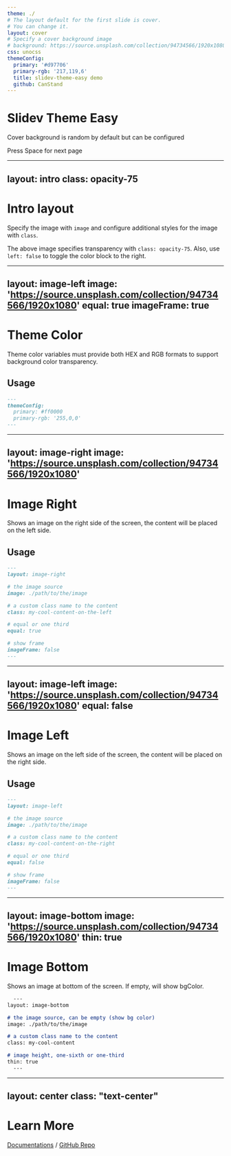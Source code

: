 ```yaml
---
theme: ./
# The layout default for the first slide is cover.
# You can change it.
layout: cover
# Specify a cover background image
# background: https://source.unsplash.com/collection/94734566/1920x1080
css: unocss
themeConfig:
  primary: '#d97706'
  primary-rgb: '217,119,6'
  title: slidev-theme-easy demo
  github: CanStand
---
```


# Slidev Theme Easy

Cover background is random by default but can be configured

<div class="pt-12">
  <span @click="next" class="py-1 rounded cursor-pointer hover:bg-white hover:bg-opacity-10">
    Press Space for next page <carbon:arrow-right class="inline"/>
  </span>
</div>

---
layout: intro
class: opacity-75
---

# Intro layout

Specify the image with `image` and configure additional styles for the image with `class`.

The above image specifies transparency with `class: opacity-75`.
Also, use `left: false` to toggle the color block to the right.


---
layout: image-left
image: 'https://source.unsplash.com/collection/94734566/1920x1080'
equal: true
imageFrame: true
---

# Theme Color

Theme color variables must provide both HEX and RGB formats to support background color transparency.

## Usage

```md
---
themeConfig:
  primary: #ff0000
  primary-rgb: '255,0,0'
---
```


---
layout: image-right
image: 'https://source.unsplash.com/collection/94734566/1920x1080'
---

# Image Right

Shows an image on the right side of the screen, the content will be placed on the left side.

## Usage

```md
---
layout: image-right

# the image source
image: ./path/to/the/image

# a custom class name to the content
class: my-cool-content-on-the-left

# equal or one third
equal: true

# show frame
imageFrame: false
---
```

---
layout: image-left
image: 'https://source.unsplash.com/collection/94734566/1920x1080'
equal: false
---

# Image Left

Shows an image on the left side of the screen, the content will be placed on the right side.

## Usage

```md
---
layout: image-left

# the image source
image: ./path/to/the/image

# a custom class name to the content
class: my-cool-content-on-the-right

# equal or one third
equal: false

# show frame
imageFrame: false
---
```

---
layout: image-bottom
image: 'https://source.unsplash.com/collection/94734566/1920x1080'
thin: true
---

# Image Bottom

Shows an image at bottom of the screen. If empty, will show bgColor.

```md
  ---
layout: image-bottom

# the image source, can be empty (show bg color)
image: ./path/to/the/image

# a custom class name to the content
class: my-cool-content

# image height, one-sixth or one-third
thin: true
  ---
```

---
layout: center
class: "text-center"
---

# Learn More

[Documentations](https://sli.dev) / [GitHub Repo](https://github.com/slidevjs/slidev)
